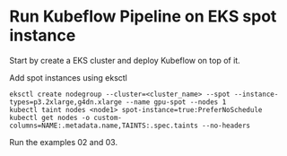 # Run Kubeflow Pipeline on EKS spot instance

Start by create a EKS cluster and deploy Kubeflow on top of it.

Add spot instances using eksctl

```
eksctl create nodegroup --cluster=<cluster_name> --spot --instance-types=p3.2xlarge,g4dn.xlarge --name gpu-spot --nodes 1
kubectl taint nodes <node1> spot-instance=true:PreferNoSchedule
kubectl get nodes -o custom-columns=NAME:.metadata.name,TAINTS:.spec.taints --no-headers
```

Run the examples 02 and 03.
